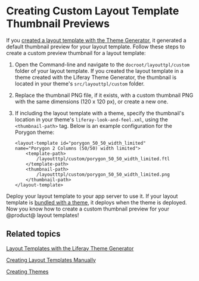 # Creating Custom Layout Template Thumbnail Previews [](id=creating-custom-layout-template-thumbnail-previews)

If you 
[created a layout template with the Theme Generator](/develop/tutorials/-/knowledge_base/7-1/creating-layout-templates-with-the-themes-generator), 
it generated a default thumbnail preview for your layout template. Follow these 
steps to create a custom preview thumbnail for a layout template:

1.  Open the Command-line and navigate to the `docroot/layouttpl/custom` folder 
    of your layout template. If you created the layout template in a theme 
    created with the Liferay Theme Generator, the thumbnail is located in your 
    theme's `src/layouttpl/custom` folder.

2.  Replace the thumbnail PNG file, if it exists, with a custom thumbnail PNG 
    with the same dimensions (120 x 120 px), or create a new one.

3.  If including the layout template with a theme, specify the thumbnail's 
    location in your theme's `liferay-look-and-feel.xml`, using the 
    `<thumbnail-path>` tag. Below is an example configuration for the Porygon 
    theme:
    
        <layout-template id="porygon_50_50_width_limited" 
        name="Porygon 2 Columns (50/50) width limited">
            <template-path>
                /layoutttpl/custom/porygon_50_50_width_limited.ftl
            </template-path>
            <thumbnail-path>
                /layoutttpl/custom/porygon_50_50_width_limited.png
            </thumbnail-path>
        </layout-template>

Deploy your layout template to your app server to use it. If your layout 
template is 
[bundled with a theme](/develop/tutorials/-/knowledge_base/7-1/including-layout-templates-with-a-theme), 
it deploys when the theme is deployed. Now you know how to create a custom 
thumbnail preview for your @product@ layout templates!

## Related topics [](id=related-topics)

[Layout Templates with the Liferay Theme Generator](/develop/tutorials/-/knowledge_base/7-1/creating-layout-templates-with-the-themes-generator)

[Creating Layout Templates Manually](/develop/tutorials/-/knowledge_base/7-1/creating-layout-templates-manually)

[Creating Themes](/develop/tutorials/-/knowledge_base/7-1/creating-themes)

